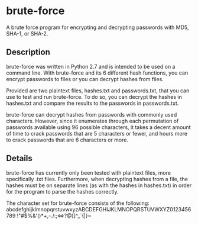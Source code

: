 # brute-force
A brute force program for encrypting and decrypting passwords with MD5, SHA-1, or SHA-2.

## Description
brute-force was written in Python 2.7 and is intended to be used on a command line. With brute-force and its 6
different hash functions, you can encrypt passwords to files or you can decrypt hashes from files.

Provided are two plaintext files, hashes.txt and passwords.txt, that you can use to test and run brute-force. To do so,
you can decrypt the hashes in hashes.txt and compare the results to the passwords in passwords.txt.

brute-force can decrypt hashes from passwords with commonly used characters. However, since it enumerates through each
permutation of passwords available using 96 possible characters, it takes a decent amount of time to crack passwords
that are 5 characters or fewer, and hours more to crack passwords that are 6 characters or more.

## Details
brute-force has currently only been tested with plaintext files, more specifically .txt files. Furthermore, when
decrypting hashes from a file, the hashes must be on separate lines (as with the hashes in hashes.txt) in order for
the program to parse the hashes correctly.

The character set for brute-force consists of the following:
abcdefghijklmnopqrstuvwxyzABCDEFGHIJKLMNOPQRSTUVWXYZ0123456789 !\"#$%&'()*+,-./:;<=>?@[\]^_`{|}~